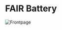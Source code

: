# FAIR Battery


![Frontpage](https://github.com/hendelhendel/FAIR_Battery/blob/main/FairbatteryGithub.png?raw=true)
